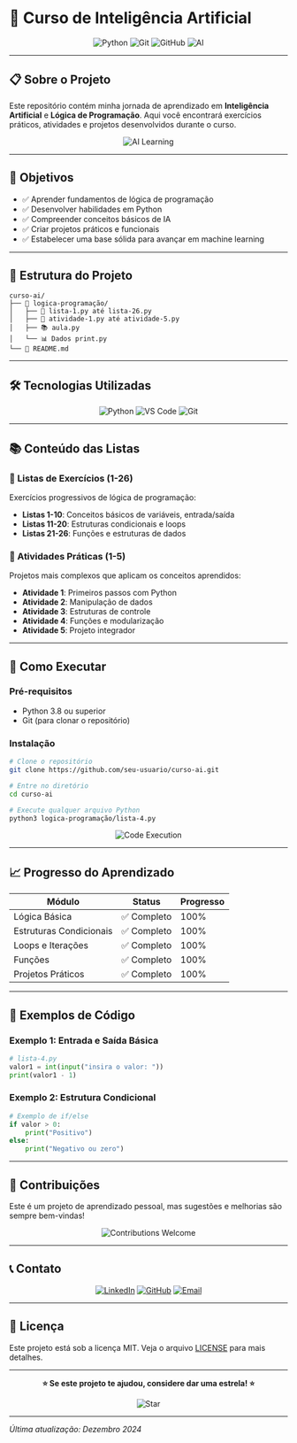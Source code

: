 # 🚀 Curso de Inteligência Artificial

<div align="center">

![Python](https://img.shields.io/badge/Python-3776AB?style=for-the-badge&logo=python&logoColor=white)
![Git](https://img.shields.io/badge/Git-F05032?style=for-the-badge&logo=git&logoColor=white)
![GitHub](https://img.shields.io/badge/GitHub-100000?style=for-the-badge&logo=github&logoColor=white)
![AI](https://img.shields.io/badge/AI-000000?style=for-the-badge&logo=openai&logoColor=white)

</div>

---

## 📋 Sobre o Projeto

Este repositório contém minha jornada de aprendizado em **Inteligência Artificial** e **Lógica de Programação**. Aqui você encontrará exercícios práticos, atividades e projetos desenvolvidos durante o curso.

<div align="center">

![AI Learning](https://media.giphy.com/media/3o7abKhOpu0NwenH3O/giphy.gif)

</div>

---

## 🎯 Objetivos

- ✅ Aprender fundamentos de lógica de programação
- ✅ Desenvolver habilidades em Python
- ✅ Compreender conceitos básicos de IA
- ✅ Criar projetos práticos e funcionais
- ✅ Estabelecer uma base sólida para avançar em machine learning

---

## 📁 Estrutura do Projeto

```
curso-ai/
├── 📂 logica-programação/
│   ├── 🐍 lista-1.py até lista-26.py
│   ├── 🎯 atividade-1.py até atividade-5.py
│   ├── 📚 aula.py
│   └── 📊 Dados print.py
└── 📖 README.md
```

---

## 🛠️ Tecnologias Utilizadas

<div align="center">

![Python](https://img.shields.io/badge/Python-3.12+-blue?style=flat-square&logo=python&logoColor=white)
![VS Code](https://img.shields.io/badge/VS_Code-007ACC?style=flat-square&logo=visual-studio-code&logoColor=white)
![Git](https://img.shields.io/badge/Git-F05032?style=flat-square&logo=git&logoColor=white)

</div>

---

## 📚 Conteúdo das Listas

### 🔢 Listas de Exercícios (1-26)
Exercícios progressivos de lógica de programação:

- **Listas 1-10**: Conceitos básicos de variáveis, entrada/saída
- **Listas 11-20**: Estruturas condicionais e loops
- **Listas 21-26**: Funções e estruturas de dados

### 🎯 Atividades Práticas (1-5)
Projetos mais complexos que aplicam os conceitos aprendidos:

- **Atividade 1**: Primeiros passos com Python
- **Atividade 2**: Manipulação de dados
- **Atividade 3**: Estruturas de controle
- **Atividade 4**: Funções e modularização
- **Atividade 5**: Projeto integrador

---

## 🚀 Como Executar

### Pré-requisitos
- Python 3.8 ou superior
- Git (para clonar o repositório)

### Instalação

```bash
# Clone o repositório
git clone https://github.com/seu-usuario/curso-ai.git

# Entre no diretório
cd curso-ai

# Execute qualquer arquivo Python
python3 logica-programação/lista-4.py
```

<div align="center">

![Code Execution](https://media.giphy.com/media/26tn33aiTi1jkl6H6/giphy.gif)

</div>

---

## 📈 Progresso do Aprendizado

<div align="center">

| Módulo | Status | Progresso |
|--------|--------|-----------|
| Lógica Básica | ✅ Completo | 100% |
| Estruturas Condicionais | ✅ Completo | 100% |
| Loops e Iterações | ✅ Completo | 100% |
| Funções | ✅ Completo | 100% |
| Projetos Práticos | ✅ Completo | 100% |

</div>

---

## 🎨 Exemplos de Código

### Exemplo 1: Entrada e Saída Básica
```python
# lista-4.py
valor1 = int(input("insira o valor: "))
print(valor1 - 1)
```

### Exemplo 2: Estrutura Condicional
```python
# Exemplo de if/else
if valor > 0:
    print("Positivo")
else:
    print("Negativo ou zero")
```

---

## 🤝 Contribuições

Este é um projeto de aprendizado pessoal, mas sugestões e melhorias são sempre bem-vindas! 

<div align="center">

![Contributions Welcome](https://media.giphy.com/media/3o7TKDEqHYwfkBf9vW/giphy.gif)

</div>

---

## 📞 Contato

<div align="center">

[![LinkedIn](https://img.shields.io/badge/LinkedIn-0077B5?style=for-the-badge&logo=linkedin&logoColor=white)](https://linkedin.com/in/seu-perfil)
[![GitHub](https://img.shields.io/badge/GitHub-100000?style=for-the-badge&logo=github&logoColor=white)](https://github.com/seu-usuario)
[![Email](https://img.shields.io/badge/Email-D14836?style=for-the-badge&logo=gmail&logoColor=white)](mailto:seu-email@exemplo.com)

</div>

---

## 📄 Licença

Este projeto está sob a licença MIT. Veja o arquivo [LICENSE](LICENSE) para mais detalhes.

---

<div align="center">

**⭐ Se este projeto te ajudou, considere dar uma estrela! ⭐**

![Star](https://media.giphy.com/media/3o7TKDEqHYwfkBf9vW/giphy.gif)

</div>

---

*Última atualização: Dezembro 2024*
